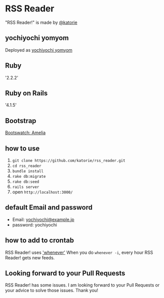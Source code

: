 # RSS Reader 
"RSS Reader!" is made by [@katorie](https://twitter.com/katorie)

## yochiyochi yomyom
Deployed as [yochiyochi yomyom](http://yochiyochi-yomyom.herokuapp.com/)

## Ruby
'2.2.2'

## Ruby on Rails
'4.1.5'

## Bootstrap
[Bootswatch: Amelia](http://bootswatch.com/amelia/)

## how to use
1. `git clone https://github.com/katorie/rss_reader.git`
2. `cd rss_reader`
3. `bundle install`
4. `rake db:migrate`
5. `rake db:seed`
6. `rails server`
7. open `http://localhost:3000/`

## default Email and password
- Email: yochiyochi@example.jp
- password: yochiyochi

## how to add to crontab
RSS Reader! uses ['whenever'](https://github.com/javan/whenever)
When you do `whenever -i`, every hour RSS Reader! gets new feeds. 

## Looking forward to your Pull Requests
RSS Reader! has some issues. I am looking forward to your Pull Requests or your advice to solve those issues. Thank you!
